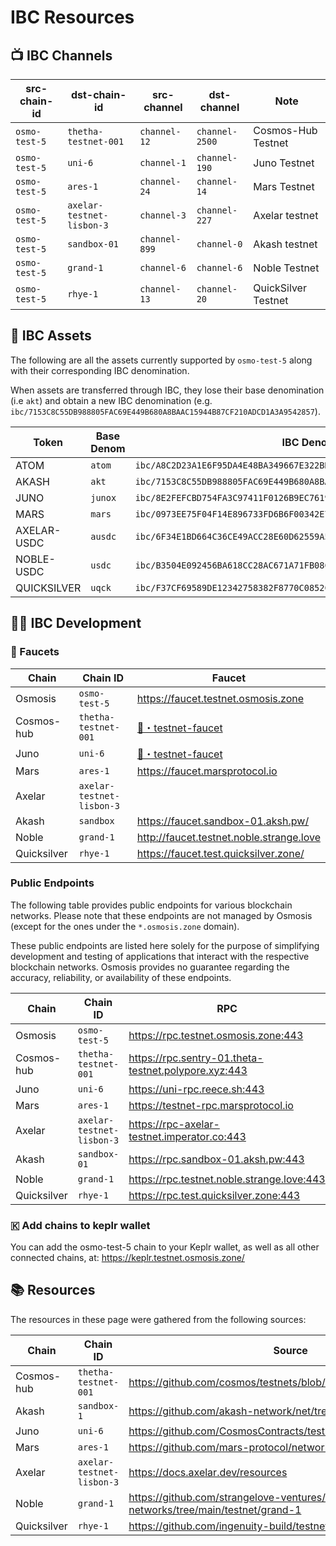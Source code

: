 # IBC Resources

## 📺 IBC Channels

| src-chain-id  | dst-chain-id              | src-channel   | dst-channel    | Note                |
|---------------|---------------------------|---------------|----------------|---------------------|
| `osmo-test-5` | `thetha-testnet-001`      | `channel-12`  | `channel-2500` | Cosmos-Hub Testnet  |
| `osmo-test-5` | `uni-6`                   | `channel-1`   | `channel-190`  | Juno Testnet        |
| `osmo-test-5` | `ares-1`                  | `channel-24`  | `channel-14`   | Mars Testnet        |
| `osmo-test-5` | `axelar-testnet-lisbon-3` | `channel-3`   | `channel-227`  | Axelar testnet      |
| `osmo-test-5` | `sandbox-01`              | `channel-899` | `channel-0`    | Akash testnet       |
| `osmo-test-5` | `grand-1`                 | `channel-6`   | `channel-6`    | Noble Testnet       |
| `osmo-test-5` | `rhye-1`                  | `channel-13`  | `channel-20`   | QuickSilver Testnet |

## 🫰 IBC Assets

The following are all the assets currently supported by `osmo-test-5` along with their corresponding IBC denomination.

When assets are transferred through IBC, they lose their base denomination (i.e `akt`) and obtain a new IBC denomination (e.g. `ibc/7153C8C55DB988805FAC69E449B680A8BAAC15944B87CF210ADCD1A3A9542857`).

| Token       | Base Denom | IBC Denom                                                              |
|-------------|------------|------------------------------------------------------------------------|
| ATOM        | `atom`     | `ibc/A8C2D23A1E6F95DA4E48BA349667E322BD7A6C996D8A4AAE8BA72E190F3D1477` |
| AKASH       | `akt`      | `ibc/7153C8C55DB988805FAC69E449B680A8BAAC15944B87CF210ADCD1A3A9542857` |
| JUNO        | `junox`    | `ibc/8E2FEFCBD754FA3C97411F0126B9EC76191BAA1B3959CB73CECF396A4037BBF0` |
| MARS        | `mars`     | `ibc/0973EE75F04F14E896733FD6B6F00342E7CD7867785EE8596D3E74767BC19FC9` |
| AXELAR-USDC | `ausdc`    | `ibc/6F34E1BD664C36CE49ACC28E60D62559A5F96C4F9A6CCE4FC5A67B2852E24CFE` |
| NOBLE-USDC  | `usdc`     | `ibc/B3504E092456BA618CC28AC671A71FB08C6CA0FD0BE7C8A5B5A3E2DD933CC9E4` |
| QUICKSILVER | `uqck`     | `ibc/F37CF69589DE12342758382F8770C0852CD8D2E4519F55166EBDAF472AD667C9` |

## 🧑‍💻 IBC Development

### 🚰 Faucets 

| Chain       | Chain ID                  | Faucet                                                                                  |
|-------------|---------------------------|-----------------------------------------------------------------------------------------|
| Osmosis     | `osmo-test-5`             | <https://faucet.testnet.osmosis.zone>                                                 |
| Cosmos-hub  | `thetha-testnet-001`      | [🚰・testnet-faucet](https://discord.com/channels/669268347736686612/953697793476821092) |
| Juno        | `uni-6`                   | [🚰・testnet-faucet](https://discord.com/channels/816256689078403103/842073995059003422) |
| Mars        | `ares-1`                  | <https://faucet.marsprotocol.io>                                                        |
| Axelar      | `axelar-testnet-lisbon-3` |                                                     |
| Akash       | `sandbox`                 | <https://faucet.sandbox-01.aksh.pw/>                                                      |
| Noble       | `grand-1`                 | <http://faucet.testnet.noble.strange.love>                                              |
| Quicksilver | `rhye-1`                  | <https://faucet.test.quicksilver.zone/>                                                 |

### Public Endpoints

The following table provides public endpoints for various blockchain networks. Please note that these endpoints are not managed by Osmosis (except for the ones under the `*.osmosis.zone` domain). 

These public endpoints are listed here solely for the purpose of simplifying development and testing of applications that interact with the respective blockchain networks. Osmosis provides no guarantee regarding the accuracy, reliability, or availability of these endpoints.

| Chain       | Chain ID                  | RPC                                                    | REST                                                |
|-------------|---------------------------|--------------------------------------------------------|-----------------------------------------------------|
| Osmosis     | `osmo-test-5`             | <https://rpc.testnet.osmosis.zone:443>               | <https://lcd.testnet.osmosis.zone>                |
| Cosmos-hub  | `thetha-testnet-001`      | <https://rpc.sentry-01.theta-testnet.polypore.xyz:443> | <https://rest.sentry-01.theta-testnet.polypore.xyz> |
| Juno        | `uni-6`                   | <https://uni-rpc.reece.sh:443>                         | <https://uni-api.reece.sh>                          |
| Mars        | `ares-1`                  | <https://testnet-rpc.marsprotocol.io>                  | <https://testnet-rest.marsprotocol.io>              |
| Axelar      | `axelar-testnet-lisbon-3` | <https://rpc-axelar-testnet.imperator.co:443>          | <https://lcd-axelar-testnet.imperator.co>           |
| Akash       | `sandbox-01`              | <https://rpc.sandbox-01.aksh.pw:443>                   | <https://api.sandbox-01.aksh.pw/>                   |
| Noble       | `grand-1`                 | <https://rpc.testnet.noble.strange.love:443>           | <https://api.testnet.noble.strange.love>            |
| Quicksilver | `rhye-1`                  | <https://rpc.test.quicksilver.zone:443>                | <https://lcd.test.quicksilver.zone>                 |

### 🇰 Add chains to keplr wallet 

You can add the osmo-test-5 chain to your Keplr wallet, as well as all other connected chains, at: https://keplr.testnet.osmosis.zone/

## 📚 Resources

The resources in these page were gathered from the following sources:

| Chain       | Chain ID                  | Source                                                                             |
|-------------|---------------------------|------------------------------------------------------------------------------------|
| Cosmos-hub  | `thetha-testnet-001`      | <https://github.com/cosmos/testnets/blob/master/public/README.md>                  |
| Akash       | `sandbox-1`               | <https://github.com/akash-network/net/tree/master/sandbox>                         |
| Juno        | `uni-6`                   | <https://github.com/CosmosContracts/testnets/tree/main/uni-6>                      |
| Mars        | `ares-1`                  | <https://github.com/mars-protocol/networks/blob/main/ares-1>                       |
| Axelar      | `axelar-testnet-lisbon-3` | <https://docs.axelar.dev/resources>                                                |
| Noble       | `grand-1`                 | <https://github.com/strangelove-ventures/noble-networks/tree/main/testnet/grand-1> |
| Quicksilver | `rhye-1`                  | <https://github.com/ingenuity-build/testnets/tree/main/rhye>                       |
